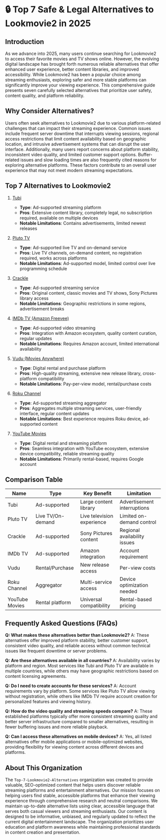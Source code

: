 # 🔒 Top 7 Safe & Legal Alternatives to Lookmovie2 in 2025

## Introduction

As we advance into 2025, many users continue searching for Lookmovie2 to access their favorite movies and TV shows online. However, the evolving digital landscape has brought forth numerous reliable alternatives that offer enhanced user experience, better content libraries, and improved accessibility. While Lookmovie2 has been a popular choice among streaming enthusiasts, exploring safer and more stable platforms can significantly improve your viewing experience. This comprehensive guide presents seven carefully selected alternatives that prioritize user safety, content quality, and platform reliability.

## Why Consider Alternatives?

Users often seek alternatives to Lookmovie2 due to various platform-related challenges that can impact their streaming experience. Common issues include frequent server downtime that interrupts viewing sessions, regional access restrictions that limit content availability based on geographic location, and intrusive advertisement systems that can disrupt the user interface. Additionally, many users report concerns about platform stability, inconsistent video quality, and limited customer support options. Buffer-related issues and slow loading times are also frequently cited reasons for exploring alternative platforms. These factors contribute to an overall user experience that may not meet modern streaming expectations.

## Top 7 Alternatives to Lookmovie2

1. [Tubi](https://himoviesx.my/home)
   - **Type**: Ad-supported streaming platform
   - **Pros**: Extensive content library, completely legal, no subscription required, available on multiple devices
   - **Notable Limitations**: Contains advertisements, limited newest releases

2. [Pluto TV](https://himoviesx.my/home)
   - **Type**: Ad-supported live TV and on-demand service
   - **Pros**: Live TV channels, on-demand content, no registration required, works across platforms
   - **Notable Limitations**: Ad-supported model, limited control over live programming schedule

3. [Crackle](https://himoviesx.my/home)
   - **Type**: Ad-supported streaming service
   - **Pros**: Original content, classic movies and TV shows, Sony Pictures library access
   - **Notable Limitations**: Geographic restrictions in some regions, advertisement breaks

4. [IMDb TV (Amazon Freevee)](https://himoviesx.my/home)
   - **Type**: Ad-supported video streaming
   - **Pros**: Integration with Amazon ecosystem, quality content curation, regular updates
   - **Notable Limitations**: Requires Amazon account, limited international availability

5. [Vudu (Movies Anywhere)](https://himoviesx.my/home)
   - **Type**: Digital rental and purchase platform
   - **Pros**: High-quality streaming, extensive new release library, cross-platform compatibility
   - **Notable Limitations**: Pay-per-view model, rental/purchase costs

6. [Roku Channel](https://himoviesx.my/home)
   - **Type**: Ad-supported streaming aggregator
   - **Pros**: Aggregates multiple streaming services, user-friendly interface, regular content updates
   - **Notable Limitations**: Best experience requires Roku device, ad-supported content

7. [YouTube Movies](https://himoviesx.my/home)
   - **Type**: Digital rental and streaming platform
   - **Pros**: Seamless integration with YouTube ecosystem, extensive device compatibility, reliable streaming quality
   - **Notable Limitations**: Primarily rental-based, requires Google account

## Comparison Table

| Name | Type | Key Benefit | Limitation |
|------|------|-------------|------------|
| Tubi | Ad-supported | Large content library | Advertisement interruptions |
| Pluto TV | Live TV/On-demand | Live television experience | Limited on-demand control |
| Crackle | Ad-supported | Sony Pictures content | Regional availability issues |
| IMDb TV | Ad-supported | Amazon integration | Account requirement |
| Vudu | Rental/Purchase | New release access | Per-view costs |
| Roku Channel | Aggregator | Multi-service access | Device optimization needed |
| YouTube Movies | Rental platform | Universal compatibility | Rental-based pricing |

## Frequently Asked Questions (FAQs)

**Q: What makes these alternatives better than Lookmovie2?**
A: These alternatives offer improved platform stability, better customer support, consistent video quality, and reliable access without common technical issues like frequent downtime or server problems.

**Q: Are these alternatives available in all countries?**
A: Availability varies by platform and region. Most services like Tubi and Pluto TV are available in multiple countries, while others may have geographic restrictions based on content licensing agreements.

**Q: Do I need to create accounts for these services?**
A: Account requirements vary by platform. Some services like Pluto TV allow viewing without registration, while others like IMDb TV require account creation for personalized features and viewing history.

**Q: How do the video quality and streaming speeds compare?**
A: These established platforms typically offer more consistent streaming quality and better server infrastructure compared to smaller alternatives, resulting in fewer buffering issues and more reliable playback.

**Q: Can I access these alternatives on mobile devices?**
A: Yes, all listed alternatives offer mobile applications or mobile-optimized websites, providing flexibility for viewing content across different devices and platforms.

## About This Organization

The `Top-7-Lookmovie2-Alternatives` organization was created to provide valuable, SEO-optimized content that helps users discover reliable streaming platforms and entertainment alternatives. Our mission focuses on helping users find stable, accessible platforms that enhance their viewing experience through comprehensive research and neutral comparisons. We maintain up-to-date alternative lists using clear, accessible language that serves both casual viewers and streaming enthusiasts. Our content is designed to be informative, unbiased, and regularly updated to reflect the current digital entertainment landscape. The organization prioritizes user education and platform awareness while maintaining professional standards in content creation and presentation.
